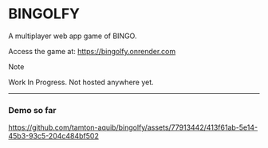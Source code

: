 # BINGOLFY

A multiplayer web app game of BINGO.

Access the game at: https://bingolfy.onrender.com


> [!NOTE]
> Work In Progress.
> Not hosted anywhere yet.

---

### Demo so far

https://github.com/tamton-aquib/bingolfy/assets/77913442/413f61ab-5e14-45b3-93c5-204c484bf502
